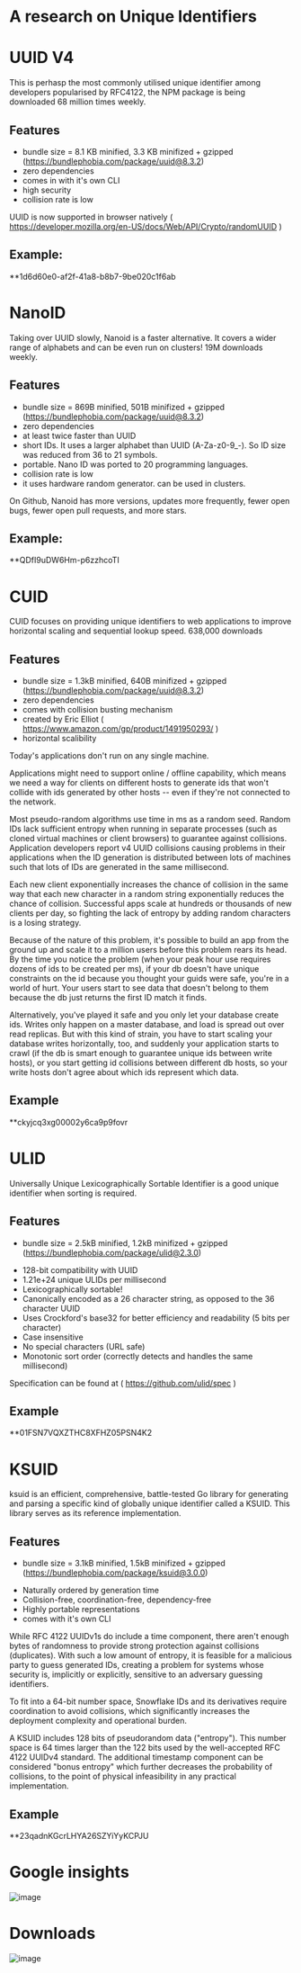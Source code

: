 # A research on Unique Identifiers

# UUID V4

This is perhasp the most commonly utilised unique identifier among developers popularised by RFC4122, the NPM package is being downloaded 68 million times weekly.

## Features

- bundle size = 8.1 KB minified, 3.3 KB minifized + gzipped (https://bundlephobia.com/package/uuid@8.3.2)
- zero dependencies
- comes in with it's own CLI
- high security
- collision rate is low
 
UUID is now supported in browser natively ( https://developer.mozilla.org/en-US/docs/Web/API/Crypto/randomUUID )

## Example: 

**1d6d60e0-af2f-41a8-b8b7-9be020c1f6ab

# NanoID

Taking over UUID slowly, Nanoid is a faster alternative. It covers a wider range of alphabets and can be even run on clusters! 19M downloads weekly.

## Features

- bundle size = 869B minified, 501B minifized + gzipped (https://bundlephobia.com/package/uuid@8.3.2)
- zero dependencies
- at least twice faster than UUID
- short IDs. It uses a larger alphabet than UUID (A-Za-z0-9\_-). So ID size was reduced from 36 to 21 symbols.
- portable. Nano ID was ported to 20 programming languages.
- collision rate is low
- it uses hardware random generator. can be used in clusters.

On Github, Nanoid has more versions, updates more frequently, fewer open bugs, fewer open pull requests, and more stars.

## Example: 

**QDfI9uDW6Hm-p6zzhcoTI

# CUID

CUID focuses on providing unique identifiers to web applications to improve horizontal scaling and sequential lookup speed. 638,000 downloads

## Features

- bundle size = 1.3kB minified, 640B minifized + gzipped (https://bundlephobia.com/package/uuid@8.3.2)
- zero dependencies
- comes with collision busting mechanism
- created by Eric Elliot ( https://www.amazon.com/gp/product/1491950293/ )
- horizontal scalibility

Today's applications don't run on any single machine.

Applications might need to support online / offline capability, which means we need a way for clients on different hosts to generate ids that won't collide with ids generated by other hosts -- even if they're not connected to the network.

Most pseudo-random algorithms use time in ms as a random seed. Random IDs lack sufficient entropy when running in separate processes (such as cloned virtual machines or client browsers) to guarantee against collisions. Application developers report v4 UUID collisions causing problems in their applications when the ID generation is distributed between lots of machines such that lots of IDs are generated in the same millisecond.

Each new client exponentially increases the chance of collision in the same way that each new character in a random string exponentially reduces the chance of collision. Successful apps scale at hundreds or thousands of new clients per day, so fighting the lack of entropy by adding random characters is a losing strategy.

Because of the nature of this problem, it's possible to build an app from the ground up and scale it to a million users before this problem rears its head. By the time you notice the problem (when your peak hour use requires dozens of ids to be created per ms), if your db doesn't have unique constraints on the id because you thought your guids were safe, you're in a world of hurt. Your users start to see data that doesn't belong to them because the db just returns the first ID match it finds.

Alternatively, you've played it safe and you only let your database create ids. Writes only happen on a master database, and load is spread out over read replicas. But with this kind of strain, you have to start scaling your database writes horizontally, too, and suddenly your application starts to crawl (if the db is smart enough to guarantee unique ids between write hosts), or you start getting id collisions between different db hosts, so your write hosts don't agree about which ids represent which data.

## Example

**ckyjcq3xg00002y6ca9p9fovr 

# ULID 

Universally Unique Lexicographically Sortable Identifier is a good unique identifier when sorting is required. 

## Features 

- bundle size = 2.5kB minified, 1.2kB minifized + gzipped (https://bundlephobia.com/package/ulid@2.3.0)
* 128-bit compatibility with UUID
* 1.21e+24 unique ULIDs per millisecond
* Lexicographically sortable!
* Canonically encoded as a 26 character string, as opposed to the 36 character UUID
* Uses Crockford's base32 for better efficiency and readability (5 bits per character)
* Case insensitive
* No special characters (URL safe)
* Monotonic sort order (correctly detects and handles the same millisecond)

Specification can be found at ( https://github.com/ulid/spec )

## Example

**01FSN7VQXZTHC8XFHZ05PSN4K2 

# KSUID 

ksuid is an efficient, comprehensive, battle-tested Go library for generating and parsing a specific kind of globally unique identifier called a KSUID. This library serves as its reference implementation.

## Features

- bundle size = 3.1kB minified, 1.5kB minifized + gzipped (https://bundlephobia.com/package/ksuid@3.0.0)
* Naturally ordered by generation time
* Collision-free, coordination-free, dependency-free
* Highly portable representations
* comes with it's own CLI


While RFC 4122 UUIDv1s do include a time component, there aren't enough bytes of randomness to provide strong protection against collisions (duplicates). With such a low amount of entropy, it is feasible for a malicious party to guess generated IDs, creating a problem for systems whose security is, implicitly or explicitly, sensitive to an adversary guessing identifiers.

To fit into a 64-bit number space, Snowflake IDs and its derivatives require coordination to avoid collisions, which significantly increases the deployment complexity and operational burden.

A KSUID includes 128 bits of pseudorandom data ("entropy"). This number space is 64 times larger than the 122 bits used by the well-accepted RFC 4122 UUIDv4 standard. The additional timestamp component can be considered "bonus entropy" which further decreases the probability of collisions, to the point of physical infeasibility in any practical implementation.

## Example

**23qadnKGcrLHYA26SZYiYyKCPJU 

# Google insights 

![image](https://user-images.githubusercontent.com/8538115/149848304-89058d53-3f4f-4acd-bfe2-6fd331d93e2e.png)

# Downloads

![image](https://user-images.githubusercontent.com/8538115/149848396-841ce70e-b04f-4410-a4ba-39c18b72de0e.png)
